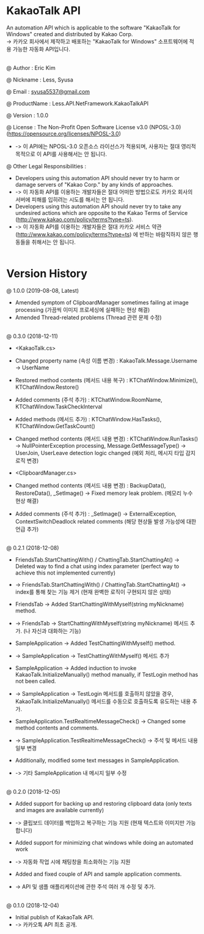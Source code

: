 # KakaoTalk API
An automation API which is applicable to the software "KakaoTalk for Windows" created and distributed by Kakao Corp. <br/>
-> 카카오 회사에서 제작하고 배포하는 "KakaoTalk for Windows" 소프트웨어에 적용 가능한 자동화 API입니다. <br/><br/>

@ Author : Eric Kim <br/>

@ Nickname : Less, Syusa <br/>

@ Email : syusa5537@gmail.com <br/>

@ ProductName : Less.API.NetFramework.KakaoTalkAPI <br/>

@ Version : 1.0.0 <br/>

@ License : The Non-Profit Open Software License v3.0 (NPOSL-3.0) (https://opensource.org/licenses/NPOSL-3.0) <br/>
- -> 이 API에는 NPOSL-3.0 오픈소스 라이선스가 적용되며, 사용자는 절대 영리적 목적으로 이 API를 사용해서는 안 됩니다. <br/>

@ Other Legal Responsibilities : <br/>
- Developers using this automation API should never try to harm or damage servers of "Kakao Corp." by any kinds of approaches. <br/>
- -> 이 자동화 API를 이용하는 개발자들은 절대 어떠한 방법으로도 카카오 회사의 서버에 피해를 입히려는 시도를 해서는 안 됩니다. <br/>
- Developers using this automation API should never try to take any undesired actions which are opposite to the Kakao Terms of Service (http://www.kakao.com/policy/terms?type=ts). <br/>
- -> 이 자동화 API를 이용하는 개발자들은 절대 카카오 서비스 약관 (http://www.kakao.com/policy/terms?type=ts) 에 반하는 바람직하지 않은 행동들을 취해서는 안 됩니다. <br/><br/>

# Version History
@ 1.0.0 (2019-08-08, Latest) <br/>
- Amended symptom of ClipboardManager sometimes failing at image processing (가끔씩 이미지 프로세싱에 실패하는 현상 해결) <br/>
- Amended Thread-related problems (Thread 관련 문제 수정) <br/><br/>

@ 0.3.0 (2018-12-11) <br/>

- <KakaoTalk.cs> <br/>
- Changed property name (속성 이름 변경) : KakaoTalk.Message.Username -> UserName <br/>
- Restored method contents (메서드 내용 복구) : KTChatWindow.Minimize(), KTChatWindow.Restore() <br/>
- Added comments (주석 추가) : KTChatWindow.RoomName, KTChatWindow.TaskCheckInterval <br/>
- Added methods (메서드 추가) : KTChatWindow.HasTasks(), KTChatWindow.GetTaskCount() <br/>
- Changed method contents (메서드 내용 변경) : KTChatWindow.RunTasks() -> NullPointerException processing, Message.GetMessageType() -> UserJoin, UserLeave detection logic changed (예외 처리, 메시지 타입 감지 로직 변경) <br/>

- <ClipboardManager.cs> <br/>
- Changed method contents (메서드 내용 변경) : BackupData(), RestoreData(), _SetImage() -> Fixed memory leak problem. (메모리 누수 현상 해결) <br/>
- Added comments (주석 추가) : _SetImage() -> ExternalException, ContextSwitchDeadlock related comments (해당 현상들 발생 가능성에 대한 언급 추가) <br/><br/>

@ 0.2.1 (2018-12-08) <br/>

- FriendsTab.StartChattingWith() / ChattingTab.StartChattingAt() -> Deleted way to find a chat using index parameter (perfect way to achieve this not implemented currently) <br/>
- -> FriendsTab.StartChattingWith() / ChattingTab.StartChattingAt() -> index를 통해 찾는 기능 제거 (현재 완벽한 로직이 구현되지 않은 상태) <br/>

- FriendsTab -> Added StartChattingWithMyself(string myNickname) method. <br/>
- -> FriendsTab -> StartChattingWithMyself(string myNickname) 메서드 추가. (나 자신과 대화하는 기능) <br/>

- SampleApplication -> Added TestChattingWithMyself() method. <br/>
- -> SampleApplication -> TestChattingWithMyself() 메서드 추가 <br/>

- SampleApplication -> Added induction to invoke KakaoTalk.InitializeManually() method manually, if TestLogin method has not been called. <br/>
- -> SampleApplication -> TestLogin 메서드를 호출하지 않았을 경우, KakaoTalk.InitializeManually() 메서드를 수동으로 호출하도록 유도하는 내용 추가. <br/>

- SampleApplication.TestRealtimeMessageCheck() -> Changed some method contents and comments. <br/>
- -> SampleApplication.TestRealtimeMessageCheck() -> 주석 및 메서드 내용 일부 변경 <br/>

- Additionally, modified some text messages in SampleApplication. <br/>
- -> 기타 SampleApplication 내 메시지 일부 수정 <br/><br/>

@ 0.2.0 (2018-12-05) <br/>

- Added support for backing up and restoring clipboard data (only texts and images are available currently) <br/>
- -> 클립보드 데이터를 백업하고 복구하는 기능 지원 (현재 텍스트와 이미지만 가능합니다) <br/>

- Added support for minimizing chat windows while doing an automated work <br/>
- -> 자동화 작업 시에 채팅창을 최소화하는 기능 지원 <br/>

- Added and fixed couple of API and sample application comments. <br/>
- -> API 및 샘플 애플리케이션에 관한 주석 여러 개 수정 및 추가. <br/><br/>

@ 0.1.0 (2018-12-04) <br/>

- Initial publish of KakaoTalk API. <br/>
- -> 카카오톡 API 최초 공개. <br/>

